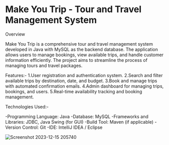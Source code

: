 # Make You Trip - Tour and Travel Management System
Overview

Make You Trip is a comprehensive tour and travel management system developed in Java with MySQL as the backend database. The application allows users to manage bookings, view available trips, and handle customer information efficiently. The project aims to streamline the process of managing tours and travel packages.

Features:-
1.User registration and authentication system.
2.Search and filter available trips by destination, date, and budget.
3.Book and manage trips with automated confirmation emails.
4.Admin dashboard for managing trips, bookings, and users.
5.Real-time availability tracking and booking management.

Technologies Used:-

-Programming Language: Java
-Database: MySQL
-Frameworks and Libraries: JDBC, Java Swing (for GUI)
-Build Tool: Maven (if applicable)
-Version Control: Git
-IDE: IntelliJ IDEA / Eclipse

![Screenshot 2023-12-15 205740](https://github.com/user-attachments/assets/e7506d02-9fdc-4c17-b6ed-7fef27639714)

